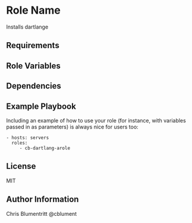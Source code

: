 Role Name
=========

Installs dartlange

Requirements
------------

Role Variables
--------------


Dependencies
------------


Example Playbook
----------------

Including an example of how to use your role (for instance, with variables passed in as parameters) is always nice for users too:

    - hosts: servers
      roles:
         - cb-dartlang-arole

License
-------

MIT

Author Information
------------------

Chris Blumentritt @cblument
